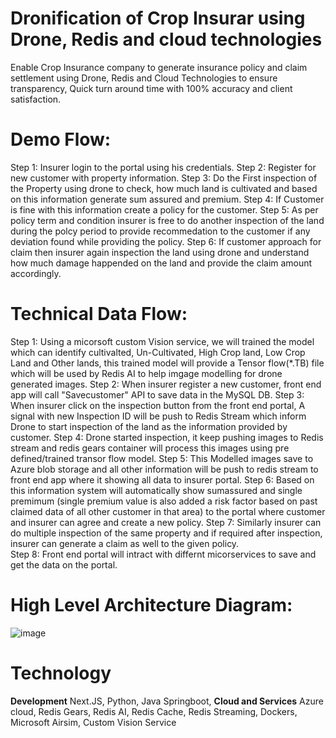 # Dronification of Crop Insurar using Drone, Redis and cloud technologies
Enable Crop Insurance company to generate insurance policy and claim settlement using Drone, Redis and Cloud Technologies to ensure transparency, Quick turn around time with 100% accuracy and client satisfaction.
# Demo Flow:
Step 1: Insurer login to the portal using his credentials.
Step 2: Register for new customer with property information.
Step 3: Do the First inspection of the Property using drone to check, how much land is cultivated and based on this information generate sum assured and premium.
Step 4: If Customer is fine with this information create a policy for the customer.
Step 5: As per policy term and condition insurer is free to do another inspection of the land during the polcy period to provide recommedation to the customer if any deviation found while providing the policy.
Step 6: If customer approach for claim then insurer again inspection the land using drone and understand how much damage happended on the land and provide the claim amount accordingly.

# Technical Data Flow:
Step 1: Using a micorsoft custom Vision service, we will trained the model which can identify cultivalted, Un-Cultivated, High Crop land, Low Crop Land and Other lands, this trained model will provide a Tensor flow(*.TB) file which will be used by Redis AI to help imgage modelling for drone generated images.
Step 2: When insurer register a new customer, front end app will call "Savecustomer" API to save data in the MySQL DB.
Step 3: When insurer click on the inspection button from the front end portal, A signal with new Inspection ID will be push to Redis Stream which inform Drone to start inspection of the land as the information provided by customer.
Step 4: Drone started inspection, it keep pushing images to Redis stream and redis gears container will process this images using pre defined/trained transor flow model.
Step 5: This Modelled  images save to Azure blob storage and all other information will be push to redis stream to front end app where it showing all data to insurer portal.
Step 6: Based on this information system will automatically show sumassured and single premimum (single premium value is also added a risk factor based on past claimed data of all other customer in that area) to the portal where customer and insurer can agree and create a new policy.
Step 7: Similarly insurer can do multiple inspection of the same property and if required after inspection, insurer can generate a claim as well to the given policy.   
Step 8: Front end portal will intract with differnt micorservices to save and get the data on the portal. 

# High Level Architecture Diagram:
![image](https://user-images.githubusercontent.com/83917397/118265997-9d99c200-b4d7-11eb-9494-2c3f735b6041.png)


# Technology
 **Development**
   Next.JS, Python, Java Springboot, 
   **Cloud and Services**
   Azure cloud, Redis Gears, Redis AI, Redis Cache, Redis Streaming, Dockers, Microsoft Airsim, Custom Vision Service
